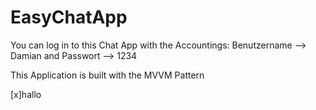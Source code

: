 # EasyChatApp

You can log in to this Chat App with the Accountings: Benutzername --> Damian and Passwort --> 1234

This Application is built with the MVVM Pattern

   [x]hallo
